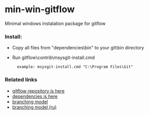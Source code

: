 min-win-gitflow
===============

Minimal windows instalation package for gitflow

### Install:
* Copy all files from "dependencies\bin" to your git\bin directory 
* Run gitflow\contrib\msysgit-install.cmd <your git path>  

		example: msysgit-install.cmd "C:\Program Files\Git"

### Related links
* [gitflow repository is here](https://github.com/nvie/gitflow)
* [dependencies is here](http://gnuwin32.sourceforge.net/packages/util-linux-ng.htm)
* [branching model](http://nvie.com/posts/a-successful-git-branching-model/)
* [branching model (ru)](http://habrahabr.ru/post/106912/)
